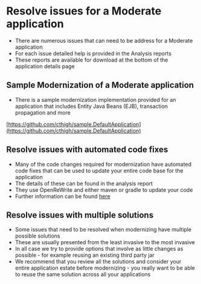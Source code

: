 # Resolve issues for a Moderate application

 - There are numerous issues that can need to be address for a Moderate application
 - For each issue detailed help is provided in the Analysis reports
 - These reports are available for download at the bottom of the application details page
 
## Sample Modernization of a Moderate application

- There is a sample modernization implementation provided for an application that includes Entity Java Beans (EJB), transaction propagation and more

[https://github.com/cthigh/sample.DefaultApplication](https://github.com/cthigh/sample.DefaultApplication)

## Resolve issues with automated code fixes

 - Many of the code changes required for modernization have automated code fixes that can be used to update your entire code base for the application
 - The details of these can be found in the analysis report
 - They use OpenReWrite and either maven or gradle to update your code
 - Further information can be found [here](https://www.ibm.com/docs/en/wamt?topic=binaries-detailed-migration-analysis-report)

## Resolve issues with multiple solutions
 - Some issues that need to be resolved when modernizing have multiple possible solutions
 - These are usually presented from the least invasive to the most invasive
 - In all case we try to provide options that involve as little changes as possible - for example reusing an existing third party jar
 - We recommend that you review all the solutions and consider your entire application estate before modernizing - you really want to be able to reuse the same solution across all your applications



